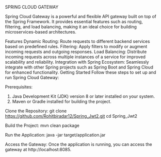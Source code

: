 SPRING CLOUD GATEWAY

Spring Cloud Gateway is a powerful and flexible API gateway built on top of the Spring Framework. It provides essential features such as routing, filtering, and load balancing, making it an ideal choice for building microservices-based architectures.

Features
Dynamic Routing: Route requests to different backend services based on predefined rules.
Filtering: Apply filters to modify or augment incoming requests and outgoing responses.
Load Balancing: Distribute incoming requests across multiple instances of a service for improved scalability and reliability.
Integration with Spring Ecosystem: Seamlessly integrate with other Spring projects such as Spring Boot and Spring Cloud for enhanced functionality.
Getting Started
Follow these steps to set up and run Spring Cloud Gateway:

Prerequisites:
1) Java Development Kit (JDK) version 8 or later installed on your system.
2) Maven or Gradle installed for building the project.


Clone the Repository:
git clone https://github.com/Rohitbiradar12/Spring_Jwt2.git
cd Spring_Jwt2

Build the Project:
mvn clean package

Run the Application:
java -jar target/application.jar

Access the Gateway:
Once the application is running, you can access the gateway at http://localhost:8085.

